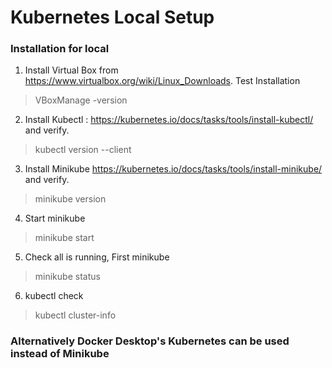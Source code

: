 # Kubernetes Local Setup

### Installation for local  
1. Install Virtual Box from https://www.virtualbox.org/wiki/Linux_Downloads. Test Installation  
>VBoxManage -version  

2. Install Kubectl : https://kubernetes.io/docs/tasks/tools/install-kubectl/ and verify.  
>kubectl version --client

3. Install Minikube https://kubernetes.io/docs/tasks/tools/install-minikube/ and verify.  
>minikube version

4. Start minikube  
>minikube start

5. Check all is running, First minikube
>minikube status

6. kubectl check
>kubectl cluster-info

### Alternatively Docker Desktop's Kubernetes can be used instead of Minikube